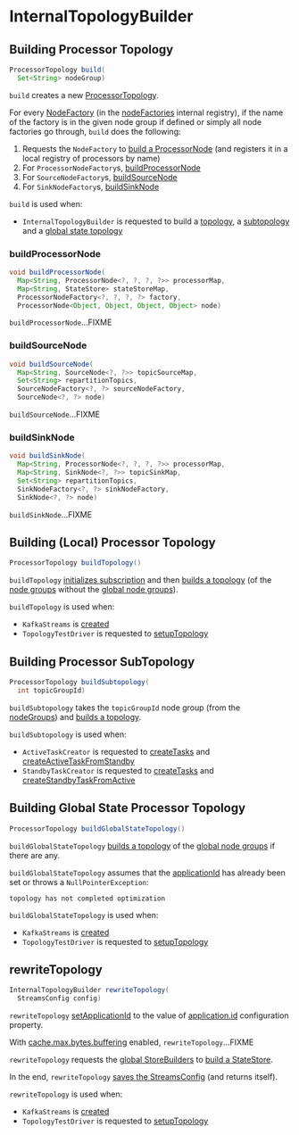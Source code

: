 # InternalTopologyBuilder

## <span id="build"> Building Processor Topology

```java
ProcessorTopology build(
  Set<String> nodeGroup)
```

`build` creates a new [ProcessorTopology](ProcessorTopology.md).

For every [NodeFactory](NodeFactory.md) (in the [nodeFactories](#nodeFactories) internal registry), if the name of the factory is in the given node group if defined or simply all node factories go through, `build` does the following:

1. Requests the `NodeFactory` to [build a ProcessorNode](NodeFactory.md#build) (and registers it in a local registry of processors by name)
1. For `ProcessorNodeFactory`s, [buildProcessorNode](#buildProcessorNode)
1. For `SourceNodeFactory`s, [buildSourceNode](#buildSourceNode)
1. For `SinkNodeFactory`s, [buildSinkNode](#buildSinkNode)

`build` is used when:

* `InternalTopologyBuilder` is requested to build a [topology](#buildTopology), a [subtopology](#buildSubtopology) and a [global state topology](#buildGlobalStateTopology)

### <span id="buildProcessorNode"> buildProcessorNode

```java
void buildProcessorNode(
  Map<String, ProcessorNode<?, ?, ?, ?>> processorMap,
  Map<String, StateStore> stateStoreMap,
  ProcessorNodeFactory<?, ?, ?, ?> factory,
  ProcessorNode<Object, Object, Object, Object> node)
```

`buildProcessorNode`...FIXME

### <span id="buildSourceNode"> buildSourceNode

```java
void buildSourceNode(
  Map<String, SourceNode<?, ?>> topicSourceMap,
  Set<String> repartitionTopics,
  SourceNodeFactory<?, ?> sourceNodeFactory,
  SourceNode<?, ?> node)
```

`buildSourceNode`...FIXME

### <span id="buildSinkNode"> buildSinkNode

```java
void buildSinkNode(
  Map<String, ProcessorNode<?, ?, ?, ?>> processorMap,
  Map<String, SinkNode<?, ?>> topicSinkMap,
  Set<String> repartitionTopics,
  SinkNodeFactory<?, ?> sinkNodeFactory,
  SinkNode<?, ?> node)
```

`buildSinkNode`...FIXME

## <span id="buildTopology"> Building (Local) Processor Topology

```java
ProcessorTopology buildTopology()
```

`buildTopology` [initializes subscription](#initializeSubscription) and then [builds a topology](#build) (of the [node groups](#nodeGroups) without the [global node groups](#globalNodeGroups)).

`buildTopology` is used when:

* `KafkaStreams` is [created](../KafkaStreams.md#creating-instance)
* `TopologyTestDriver` is requested to [setupTopology](../TopologyTestDriver.md#setupTopology)

## <span id="buildSubtopology"> Building Processor SubTopology

```java
ProcessorTopology buildSubtopology(
  int topicGroupId)
```

`buildSubtopology` takes the `topicGroupId` node group (from the [nodeGroups](#nodeGroups)) and [builds a topology](#build).

`buildSubtopology` is used when:

* `ActiveTaskCreator` is requested to [createTasks](ActiveTaskCreator.md#createTasks) and [createActiveTaskFromStandby](ActiveTaskCreator.md#createActiveTaskFromStandby)
* `StandbyTaskCreator` is requested to [createTasks](StandbyTaskCreator.md#createTasks) and [createStandbyTaskFromActive](StandbyTaskCreator.md#createStandbyTaskFromActive)

## <span id="buildGlobalStateTopology"> Building Global State Processor Topology

```java
ProcessorTopology buildGlobalStateTopology()
```

`buildGlobalStateTopology` [builds a topology](#build) of the [global node groups](#globalNodeGroups) if there are any.

`buildGlobalStateTopology` assumes that the [applicationId](#applicationId) has already been set or throws a `NullPointerException`:

```text
topology has not completed optimization
```

`buildGlobalStateTopology` is used when:

* `KafkaStreams` is [created](../KafkaStreams.md#creating-instance)
* `TopologyTestDriver` is requested to [setupTopology](../TopologyTestDriver.md#setupTopology)

## <span id="rewriteTopology"> rewriteTopology

```java
InternalTopologyBuilder rewriteTopology(
  StreamsConfig config)
```

`rewriteTopology` [setApplicationId](#setApplicationId) to the value of [application.id](../StreamsConfig.md#APPLICATION_ID_CONFIG) configuration property.

With [cache.max.bytes.buffering](../StreamsConfig.md#CACHE_MAX_BYTES_BUFFERING_CONFIG) enabled, `rewriteTopology`...FIXME

`rewriteTopology` requests the [global StoreBuilders](#globalStateBuilders) to [build a StateStore](../state/StoreBuilder.md#build).

In the end, `rewriteTopology` [saves the StreamsConfig](#setStreamsConfig) (and returns itself).

`rewriteTopology` is used when:

* `KafkaStreams` is [created](../KafkaStreams.md#creating-instance)
* `TopologyTestDriver` is requested to [setupTopology](../TopologyTestDriver.md#setupTopology)
